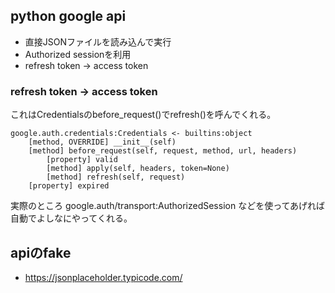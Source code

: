 ## python google api

- 直接JSONファイルを読み込んで実行
- Authorized sessionを利用
- refresh token -> access token

### refresh token -> access token

これはCredentialsのbefore_request()でrefresh()を呼んでくれる。

```
google.auth.credentials:Credentials <- builtins:object
    [method, OVERRIDE] __init__(self)
    [method] before_request(self, request, method, url, headers)
        [property] valid
        [method] apply(self, headers, token=None)
        [method] refresh(self, request)
    [property] expired
```

実際のところ google.auth/transport:AuthorizedSession などを使ってあげれば自動でよしなにやってくれる。

## apiのfake

- https://jsonplaceholder.typicode.com/
